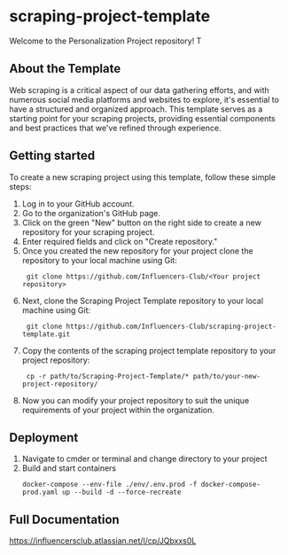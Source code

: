 # scraping-project-template
Welcome to the Personalization Project repository! T
## About the Template
Web scraping is a critical aspect of our data gathering efforts, and with numerous social media platforms and websites to explore, it's essential to have a structured and organized approach. This template serves as a starting point for your scraping projects, providing essential components and best practices that we've refined through experience.

## Getting started
To create a new scraping project using this template, follow these simple steps:
1. Log in to your GitHub account.
2. Go to the organization's GitHub page.
3. Click on the green "New" button on the right side to create a new repository for your scraping project.
4. Enter required fields and click on "Create repository."
5. Once you created the new repository for your project clone the repository to your local machine using Git:
   ```shell
    git clone https://github.com/Influencers-Club/<Your project repository>
   ```
6. Next, clone the Scraping Project Template repository to your local machine using Git:
   ```shell
    git clone https://github.com/Influencers-Club/scraping-project-template.git
   ```
7. Copy the contents of the scraping project template repository to your project repository:
   ```shell
    cp -r path/to/Scraping-Project-Template/* path/to/your-new-project-repository/
   ```
8. Now you can modify your project repository to suit the unique requirements of your project within the organization.

## Deployment

1. Navigate to cmder or terminal and change directory to your project
2. Build and start containers
   ```shell
   docker-compose --env-file ./env/.env.prod -f docker-compose-prod.yaml up --build -d --force-recreate
   ```

## Full Documentation
https://influencersclub.atlassian.net/l/cp/JQbxxs0L